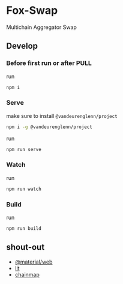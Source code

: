 # Fox-Swap

Multichain Aggregator Swap

## Develop

### Before first run or after PULL

run

```sh
npm i
```

### Serve

make sure to install `@vandeurenglenn/project`

```sh
npm i -g @vandeurenglenn/project
```

run

```sh
npm run serve
```

### Watch

run

```sh
npm run watch
```

### Build

run

```sh
npm run build
```

## shout-out

- [@material/web](https://github.com/material-components/material-web)
- [lit](https://lit.dev)
- [chainmap](https://github.com/CryptoKass/chainmap)
